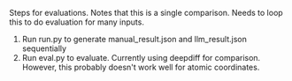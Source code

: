Steps for evaluations. Notes that this is a single comparison. Needs to loop this to do evaluation for many inputs.
1. Run run.py to generate manual_result.json and llm_result.json sequentially
2. Run eval.py to evaluate. Currently using deepdiff for comparison. However, this probably doesn't work well for atomic coordinates.